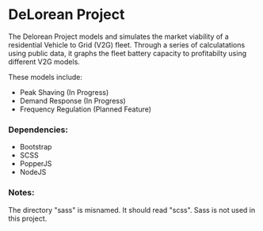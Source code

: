 # DeLorean Project
The Delorean Project models and simulates the market viability of a residential Vehicle to Grid (V2G) fleet. Through a series of calculatations using public data, it graphs the fleet battery capacity to profitabilty using different V2G models. 

These models include:
- Peak Shaving (In Progress)
- Demand Response (In Progress)
- Frequency Regulation (Planned Feature)

### Dependencies:
- Bootstrap
- SCSS
- PopperJS
- NodeJS

### Notes:
The directory "sass" is misnamed. It should read "scss". Sass is not used in this project.
